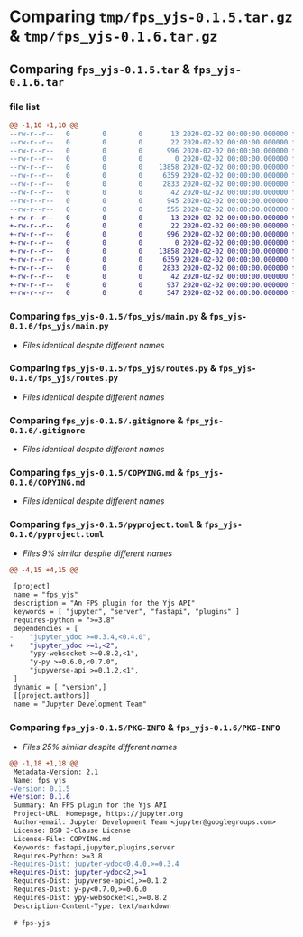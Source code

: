 # Comparing `tmp/fps_yjs-0.1.5.tar.gz` & `tmp/fps_yjs-0.1.6.tar.gz`

## Comparing `fps_yjs-0.1.5.tar` & `fps_yjs-0.1.6.tar`

### file list

```diff
@@ -1,10 +1,10 @@
--rw-r--r--   0        0        0       13 2020-02-02 00:00:00.000000 fps_yjs-0.1.5/MANIFEST.in
--rw-r--r--   0        0        0       22 2020-02-02 00:00:00.000000 fps_yjs-0.1.5/fps_yjs/__init__.py
--rw-r--r--   0        0        0      996 2020-02-02 00:00:00.000000 fps_yjs-0.1.5/fps_yjs/main.py
--rw-r--r--   0        0        0        0 2020-02-02 00:00:00.000000 fps_yjs-0.1.5/fps_yjs/py.typed
--rw-r--r--   0        0        0    13858 2020-02-02 00:00:00.000000 fps_yjs-0.1.5/fps_yjs/routes.py
--rw-r--r--   0        0        0     6359 2020-02-02 00:00:00.000000 fps_yjs-0.1.5/.gitignore
--rw-r--r--   0        0        0     2833 2020-02-02 00:00:00.000000 fps_yjs-0.1.5/COPYING.md
--rw-r--r--   0        0        0       42 2020-02-02 00:00:00.000000 fps_yjs-0.1.5/README.md
--rw-r--r--   0        0        0      945 2020-02-02 00:00:00.000000 fps_yjs-0.1.5/pyproject.toml
--rw-r--r--   0        0        0      555 2020-02-02 00:00:00.000000 fps_yjs-0.1.5/PKG-INFO
+-rw-r--r--   0        0        0       13 2020-02-02 00:00:00.000000 fps_yjs-0.1.6/MANIFEST.in
+-rw-r--r--   0        0        0       22 2020-02-02 00:00:00.000000 fps_yjs-0.1.6/fps_yjs/__init__.py
+-rw-r--r--   0        0        0      996 2020-02-02 00:00:00.000000 fps_yjs-0.1.6/fps_yjs/main.py
+-rw-r--r--   0        0        0        0 2020-02-02 00:00:00.000000 fps_yjs-0.1.6/fps_yjs/py.typed
+-rw-r--r--   0        0        0    13858 2020-02-02 00:00:00.000000 fps_yjs-0.1.6/fps_yjs/routes.py
+-rw-r--r--   0        0        0     6359 2020-02-02 00:00:00.000000 fps_yjs-0.1.6/.gitignore
+-rw-r--r--   0        0        0     2833 2020-02-02 00:00:00.000000 fps_yjs-0.1.6/COPYING.md
+-rw-r--r--   0        0        0       42 2020-02-02 00:00:00.000000 fps_yjs-0.1.6/README.md
+-rw-r--r--   0        0        0      937 2020-02-02 00:00:00.000000 fps_yjs-0.1.6/pyproject.toml
+-rw-r--r--   0        0        0      547 2020-02-02 00:00:00.000000 fps_yjs-0.1.6/PKG-INFO
```

### Comparing `fps_yjs-0.1.5/fps_yjs/main.py` & `fps_yjs-0.1.6/fps_yjs/main.py`

 * *Files identical despite different names*

### Comparing `fps_yjs-0.1.5/fps_yjs/routes.py` & `fps_yjs-0.1.6/fps_yjs/routes.py`

 * *Files identical despite different names*

### Comparing `fps_yjs-0.1.5/.gitignore` & `fps_yjs-0.1.6/.gitignore`

 * *Files identical despite different names*

### Comparing `fps_yjs-0.1.5/COPYING.md` & `fps_yjs-0.1.6/COPYING.md`

 * *Files identical despite different names*

### Comparing `fps_yjs-0.1.5/pyproject.toml` & `fps_yjs-0.1.6/pyproject.toml`

 * *Files 9% similar despite different names*

```diff
@@ -4,15 +4,15 @@
 
 [project]
 name = "fps_yjs"
 description = "An FPS plugin for the Yjs API"
 keywords = [ "jupyter", "server", "fastapi", "plugins" ]
 requires-python = ">=3.8"
 dependencies = [
-    "jupyter_ydoc >=0.3.4,<0.4.0",
+    "jupyter_ydoc >=1,<2",
     "ypy-websocket >=0.8.2,<1",
     "y-py >=0.6.0,<0.7.0",
     "jupyverse-api >=0.1.2,<1",
 ]
 dynamic = [ "version",]
 [[project.authors]]
 name = "Jupyter Development Team"
```

### Comparing `fps_yjs-0.1.5/PKG-INFO` & `fps_yjs-0.1.6/PKG-INFO`

 * *Files 25% similar despite different names*

```diff
@@ -1,18 +1,18 @@
 Metadata-Version: 2.1
 Name: fps_yjs
-Version: 0.1.5
+Version: 0.1.6
 Summary: An FPS plugin for the Yjs API
 Project-URL: Homepage, https://jupyter.org
 Author-email: Jupyter Development Team <jupyter@googlegroups.com>
 License: BSD 3-Clause License
 License-File: COPYING.md
 Keywords: fastapi,jupyter,plugins,server
 Requires-Python: >=3.8
-Requires-Dist: jupyter-ydoc<0.4.0,>=0.3.4
+Requires-Dist: jupyter-ydoc<2,>=1
 Requires-Dist: jupyverse-api<1,>=0.1.2
 Requires-Dist: y-py<0.7.0,>=0.6.0
 Requires-Dist: ypy-websocket<1,>=0.8.2
 Description-Content-Type: text/markdown
 
 # fps-yjs
```

